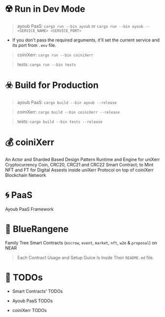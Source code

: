 

# ☢️ Run in Dev Mode

> ayoub PaaS: ```cargo run --bin ayoub``` or ```cargo run --bin ayoub -- <SERVICE_NAME> <SERVICE_PORT>``` 

* If you don't pass the required arguments, it'll set the current service and its port from `.env` file.

> coiniXerr: ```cargo run --bin coiniXerr```

> tests: ```cargo run --bin tests```

# ☣️ Build for Production

> ayoub PaaS: ```cargo build --bin ayoub --release```

> coiniXerr: ```cargo build --bin coiniXerr --release```

> tests: ```cargo build --bin tests --release```

# 💰 coiniXerr 

An Actor and Sharded Based Design Pattern Runtime and Engine for uniXerr Cryptocurrency Coin, CRC20, CRC21 and CRC22 Smart Contract; to Mint NFT and FT for Digital Assests inside uniXerr Protocol on top of coiniXerr Blockchain Network

# 🌀 PaaS 

Ayoub PaaS Framework

# 🧧 BlueRangene 

Family Tree Smart Contracts (`escrow`, `event`, `market`, `nft`, `w2e` & `proposal`) on NEAR

> Each Contract Usage and Setup Guice Is Insde Their `README.md` file. 

# 📌 TODOs

* Smart Contracts' TODOs

* Ayoub PaaS TODOs

* coiniXerr TODOs